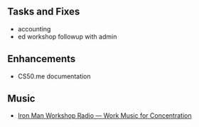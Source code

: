 ## Tasks and Fixes
* accounting
* ed workshop followup with admin

## Enhancements
* CS50.me documentation

## Music
* [Iron Man Workshop Radio — Work Music for Concentration](https://www.youtube.com/live/CJbEClavywA?si=24jnahUb6fngFDzj)

